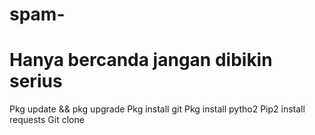 # spam-
# Hanya bercanda jangan dibikin serius
Pkg update && pkg upgrade
Pkg install git
Pkg install pytho2
Pip2 install requests
Git clone 

